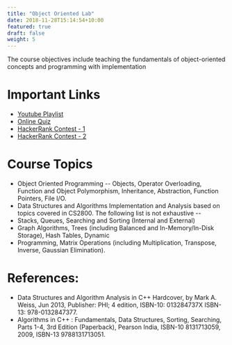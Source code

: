 ```yaml
---
title: "Object Oriented Lab"
date: 2018-11-28T15:14:54+10:00
featured: true
draft: false
weight: 5
---
```


The course objectives include teaching the fundamentals of object-oriented concepts and programming with implementation

# Important Links
- <a href="https://youtube.com/playlist?list=PL54i8TI-dREZcHcez3VxBUupYGfZ-SxAh" target="_blank">Youtube Playlist</a>
- <a href="https://docs.google.com/forms/d/e/1FAIpQLScQM9P9EI3rFCxUrKLem1DIWCei9XSMX8MNU7_K0iHF6MK8lw/viewform?usp=sf_link" target="_blank">Online Quiz</a>
- <a href="https://www.hackerrank.com/contests/cs2810-assignment-3/challenges" target="_blank">HackerRank Contest - 1</a>
- <a href="https://www.hackerrank.com/contests/cs2810-assignment-4-bonus/challenges" target="_blank">HackerRank Contest - 2</a>

# Course Topics
- Object Oriented Programming -- Objects, Operator Overloading, Function and Object Polymorphism, Inheritance, Abstraction, Function Pointers, File I/O.
- Data Structures and Algorithms Implementation and Analysis based on topics covered in CS2800. The following list is not exhaustive --
- Stacks, Queues, Searching and Sorting (Internal and External)
- Graph Algorithms, Trees (including Balanced and In-Memory/In-Disk Storage), Hash Tables, Dynamic
- Programming, Matrix Operations (including Multiplication, Transpose, Inverse, Gaussian Elimination).

# References:
- Data Structures and Algorithm Analysis in C++ Hardcover, by Mark A. Weiss, Jun 2013, Publisher: PHI; 4 edition, ISBN-10: 013284737X ISBN-13: 978-0132847377.
- Algorithms in C++ : Fundamentals, Data Structures, Sorting, Searching, Parts 1-4, 3rd Edition (Paperback), Pearson India, ISBN-10 8131713059, 2009, ISBN-13 9788131713051.